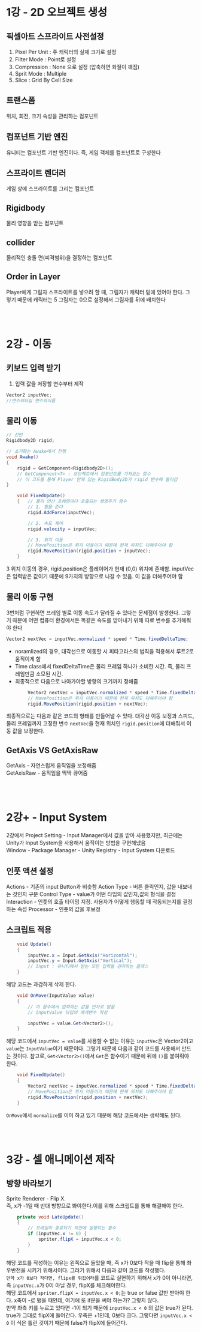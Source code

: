 # 1강 - 2D 오브젝트 생성

## 픽셀아트 스프라이트 사전설정
1. Pixel Per Unit : 주 캐릭터의 실제 크기로 설정
2. Filter Mode : Point로 설정
3. Compression : None 으로 설정 (압축하면 화질이 깨짐)
4. Sprit Mode : Multiple 
5. Slice : Grid By Cell Size 

## 트랜스폼
위치, 회전, 크기 속성을 관리하는 컴포넌트

## 컴포넌트 기반 엔진
유니티는 컴포넌트 기반 엔진이다. 즉, 게임 객체를 컴포넌트로 구성한다 

## 스프라이트 렌더러
게임 상에 스프라이트를 그리는 컴포넌트

## Rigidbody
물리 영향을 받는 컴포넌트

## collider
물리적인 충돌 면(피격범위)을 결정하는 컴포넌트

## Order in Layer
Player에게 그림자 스프라이트를 넣으려 할 때, 그림자가 캐릭터 밑에 있어야 한다. 그렇기 때문에 캐릭터는 5 그림자는 0으로 설정해서 그림자를 뒤에 배치한다

<br>
<br>

# 2강 - 이동

## 키보드 입력 받기
1. 입력 값을 저장할 변수부터 제작
```csharp
Vector2 inputVec;
//변수의타입 변수의이름

```
## 물리 이동
```csharp
// 선언
Rigidbody2D rigid;

// 초기화는 Awake에서 진행
void Awake()
{
    rigid = GetComponent<Rigidbody2D>();
    // GetComponent<T> : 오브젝트에서 컴포넌트를 가져오는 함수
    // 이 코드를 통해 Player 안에 있는 RigidBody2D가 rigid 변수에 들어감
}
```

```csharp
    void FixedUpdate()
    {   // 물리 연산 프레임마다 호출되는 생명주기 함수 
        // 1. 힘을 준다
        rigid.AddForce(inputVec);

        // 2. 속도 제어
        rigid.velocity = inputVec;

        // 3. 위치 이동
        // MovePosition은 위치 이동이기 때문에 현재 위치도 더해주어야 함
        rigid.MovePosition(rigid.position + inputVec);
    }
```
3 위치 이동의 경우, rigid.position은 플레이어가 현재 (0,0) 위치에 존재함. inputVec은 입력받은 값이기 때문에 9가지의 방향으로 나갈 수 있음. 이 값을 더해주어야 함

## 물리 이동 구현

3번처럼 구현하면 프레임 별로 이동 속도가 달라질 수 있다는 문제점이 발생한다. 그렇기 때문에 어떤 컴퓨터 환경에서든 똑같은 속도를 받아내기 위해 따로 변수를 추가해줘야 한다

```csharp
Vector2 nextVec = inputVec.normalized * speed * Time.fixedDeltaTime;
```
- noramlized의 경우, 대각선으로 이동할 시 피타고라스의 법칙을 적용해서 루트2로 움직이게 함
- Time class에서 fixedDeltaTime은 물리 프레임 하나가 소비한 시간. 즉, 물리 프레임만큼 소모된 시간. 
- 최종적으로 다음으로 나아가야할 방향의 크기까지 정해줌  

```csharp
        Vector2 nextVec = inputVec.normalized * speed * Time.fixedDeltaTime;
        // MovePosition은 위치 이동이기 때문에 현재 위치도 더해주어야 함
        rigid.MovePosition(rigid.position + nextVec);
```
최종적으로는 다음과 같은 코드의 형태를 만들어낼 수 있다. 대각선 이동 보정과 스피드, 물리 프레임까지 고정한 변수 `nextVec`을 현재 위치인 `rigid.position`에 더해줘서 이동 값을 보정한다. 

## GetAxis VS GetAxisRaw
GetAxis - 자연스럽게 움직임을 보정해줌<br>
GetAxisRaw - 움직임을 딱딱 끊어줌

<br>
<br>

# 2강+ - Input System
2강에서 Project Setting - Input Manager에서 값을 받아 사용했지만, 최근에는 Unity가 Input System을 사용해서 움직이는 방법을 구현해냈음 <br>
Window - Package Manager - Unity Registry - Input System 다운로드 <br>

## 인풋 액션 설정
Actions - 기존의 input Button과 비슷함 
Action Type - 버튼 클릭인지, 값을 내보내는 것인지 구분 
Control Type - value가 어떤 타입의 값인지,값의 형식을 결정
Interaction - 인풋의 호출 타이밍 지정. 사용자가 어떻게 행동할 때 작동되는지를 결정하는 속성
Processor - 인풋의 값을 후보정 

## 스크립트 적용
```csharp
    void Update()
    {
        inputVec.x = Input.GetAxis("Horizontal");
        inputVec.y = Input.GetAxis("Vertical");
        // Input : 유니티에서 받는 모든 입력을 관리하는 클래스
    }
```
해당 코드는 과감하게 삭제 한다.

```csharp
    void OnMove(InputValue value)
    {
        // 이 함수에서 입력하는 값을 인자로 받음
        // InputValue 타입의 매개변수 작성 

        inputVec = value.Get<Vector2>();
    }
```
해당 코드에서 `inputVec = value`를 사용할 수 없는 이유는 `inputVec`은 Vector2이고 `value`는 `InputValue`이기 때문이다. 그렇기 때문에 다음과 같이 코드를 사용해서 만드는 것이다. 참고로, `Get<Vector2>()`에서 `Get`은 함수이기 때문에 뒤에 `()`를 붙여줘야 한다. 

```csharp
    void FixedUpdate()
    {
        Vector2 nextVec = inputVec.normalized * speed * Time.fixedDeltaTime;
        // MovePosition은 위치 이동이기 때문에 현재 위치도 더해주어야 함
        rigid.MovePosition(rigid.position + nextVec);
    }

```
`OnMove`에서 `normalize`를 이미 하고 있기 때문에 해당 코드에서는 생략해도 된다.  

<br>
<br>

# 3강 - 셀 애니메이션 제작
## 방향 바라보기
Sprite Renderer - Flip X. <br>
즉, x가 -1일 때 반대 방향으로 봐야한다.이를 위해 스크립트를 통해 해결해야 한다.

```csharp
    private void LateUpdate()
    {
        // 프레임이 종료되기 직전에 실행되는 함수
        if (inputVec.x != 0) {
            spriter.flipX = inputVec.x < 0;
        }
    }
```
해당 코드를 작성하는 이유는 왼쪽으로 돌았을 때, 즉 x가 0보다 작을 때 flip을 통해 좌우반전을 시키기 위해서이다. 그러기 위해서 다음과 같이 코드를 작성했다. <br>
`만약 x가 0보다 작다면, flipx를 뒤집어라`를 코드로 실현하기 위해서 x가 0이 아니라면, 즉 `inputVec.x`가 0이 아닐 경우, flipX를 체크해야한다. <br>
해당 코드에서 `spriter.flipX = inputVec.x < 0;`는 true or false 값만 받아야 한다. x축이 -로 됐을 때인데, 여기에 또 if문을 써야 하는가? 그렇지 않다. <br>
만약 좌측 키를 누르고 있다면 -1이 되기 때문에 `inputVec.x < 0` 의 값은  true가 된다. true가 그대로 flipX에 들어간다. 우측은 +1인데, 0보다 크다. 그렇다면 `inputVec.x < 0` 이 식은 틀린 것이기 때문에 false가 flipX에 들어간다. 


